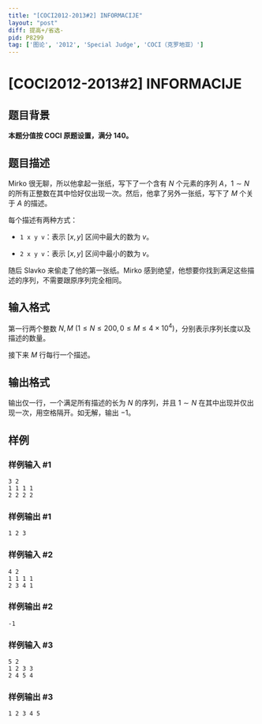```yaml
---
title: "[COCI2012-2013#2] INFORMACIJE"
layout: "post"
diff: 提高+/省选-
pid: P8299
tag: ['图论', '2012', 'Special Judge', 'COCI（克罗地亚）']
---
```

# [COCI2012-2013#2] INFORMACIJE
## 题目背景

**本题分值按 COCI 原题设置，满分 $140$。**
## 题目描述

Mirko 很无聊，所以他拿起一张纸，写下了一个含有 $N$ 个元素的序列 $A$，$1\sim N$ 的所有正整数在其中恰好仅出现一次。然后，他拿了另外一张纸，写下了 $M$ 个关于 $A$ 的描述。

每个描述有两种方式：

- `1 x y v`：表示 $[x,y]$ 区间中最大的数为 $v$。

- `2 x y v`：表示 $[x,y]$ 区间中最小的数为 $v$。

随后 Slavko 来偷走了他的第一张纸。Mirko 感到绝望，他想要你找到满足这些描述的序列，不需要跟原序列完全相同。
## 输入格式

第一行两个整数 $N,M\ (1\le N\le 200, 0\le M\le 4\times 10^4)$，分别表示序列长度以及描述的数量。

接下来 $M$ 行每行一个描述。
## 输出格式

输出仅一行，一个满足所有描述的长为 $N$ 的序列，并且 $1\sim N$ 在其中出现并仅出现一次，用空格隔开。如无解，输出 $-1$。
## 样例

### 样例输入 #1
```
3 2
1 1 1 1
2 2 2 2
```
### 样例输出 #1
```
1 2 3
```
### 样例输入 #2
```
4 2
1 1 1 1
2 3 4 1
```
### 样例输出 #2
```
-1
```
### 样例输入 #3
```
5 2
1 2 3 3
2 4 5 4

```
### 样例输出 #3
```
1 2 3 4 5
```
